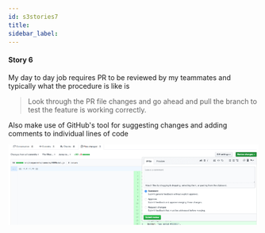 ```yaml
---
id: s3stories7
title:
sidebar_label:
---
```


#### Story 6

My day to day job requires PR to be reviewed by my teammates
and typically what the procedure is like is

> Look through the PR file changes and go ahead and  pull the branch to test the feature is working correctly.

Also make use of GitHub's tool for suggesting changes
 and adding comments to individual lines of code


![xxx](https://raw.githubusercontent.com/ChickenKyiv/awesome-git-article/master/img/PR/pr-compare-tool.png)
